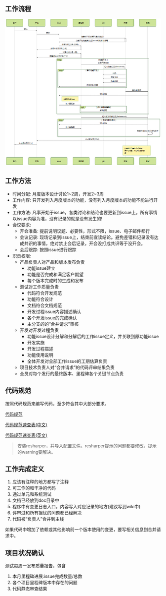 ## 工作流程

![开发工作流程](devworkflow.png)

## 工作方法

* 时间分配: 月度版本设计讨论1~2周，开发2~3周
* 工作内容: 只开发列入月度版本的功能，没有列入月度版本的功能不能进行开发
* 工作方法: 凡事开始于issue，各类讨论和结论也要更新到issue上，所有事情以issue内容为准，没有记录的就是没有发生的!
* 会议要求: 
    * 开会准备: 提前说明议题、必要性，形式不限，issue、电子邮件都行
    * 会议记录: 现场记录到issue上，结束前宣读结论。避免差错和记录没有达成共识的事情，绝对禁止会后记录，开会没打成共识等于没开会。
    * 会后跟踪: 按照issue进行跟踪
* 职责权限: 
    * 产品负责人对产品和版本发布负责
        * 功能issue建立
        * 功能是否完成和满足客户期望
        * 每个版本完成时的生成和发布
    * 测试对工作质量负责
        * 代码符合开发规范
        * 功能符合设计
        * 文档符合文档规范
        * 开发过程issue内容描述确认
        * 各个开发issue的完成确认
        * 主分支的的“合并请求”审核
    * 开发对开发过程负责
        * 功能issue设计分解和分解后的工作issue定义，并关联到原功能issue
        * 开发实施
        * 开发过程描述
        * 功能使用说明
        * 全体开发对全部工作issue的工期估算负责
    * 项目技术负责人对“合并请求”的代码评审结果负责
    * 全员对每个发行的最终版本、里程碑各个关键节点负责

## 代码规范

按照代码规范来编写代码，至少符合其中大部分要求。

[代码规范](http://dev/csharp/CSharpCodingGuidelines.htm)

[代码规范速查表(中文)](http://dev/csharp/CSharpCodingGuidelinesCheatsheet_cn.htm)

[代码规范速查表(英文)](http://dev/csharp/CSharpCodingGuidelinesCheatsheet_en.htm)

> 安装resharper，并导入配置文件。resharper提示的问题都要修改，提示的warning要解决。

## 工作完成定义
1. 应该有注释的地方都写了注释
1. 可工作的和干净的代码
1. 通过单元和系统测试
1. 文档已经放到doc目录中
1. 程序中有变更日志入口，内容写入对应记录的地方(建议写到wiki中)
1. 评审过和所有担忧的问题都已经解决
1. 代码被“负责人”合并到主线

如果代码中增加了依赖或其他影响前一个版本使用的变更，要写相关信息到合并请求中。

## 项目状况确认
测试每周一发布质量报告，包含
 
1. 本月里程碑进展:issue完成数量/总数
1. 各个项目里程碑版本中存在的问题
1. 代码静态审查结果